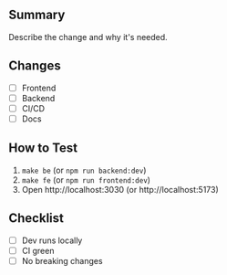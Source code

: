 ## Summary
Describe the change and why it's needed.

## Changes
- [ ] Frontend
- [ ] Backend
- [ ] CI/CD
- [ ] Docs

## How to Test
1. `make be` (or `npm run backend:dev`)
2. `make fe` (or `npm run frontend:dev`)
3. Open http://localhost:3030 (or http://localhost:5173)

## Checklist
- [ ] Dev runs locally
- [ ] CI green
- [ ] No breaking changes
